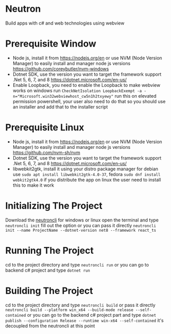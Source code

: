 ﻿# Neutron
Build apps with c# and web technologies using webview

# Prerequisite Window
- Node js, install it from https://nodejs.org/en or use NVM (Node Version Manager) to easily install and manager node js versions https://github.com/coreybutler/nvm-windows
- Dotnet SDK, use the version you want to target the framework support .Net 5, 6, 7, and 8 https://dotnet.microsoft.com/en-us/
- Enable Loopback, you need to enable the Loopback to make webview works on windows run `CheckNetIsolation LoopbackExempt -a -n="Microsoft.win32webviewhost_cw5n1h2txyewy"` run this on elevated permission powershell, your user also need to do that so you should use an installer and add that to the installer script 

# Prerequisite Linux
- Node js, install it from https://nodejs.org/en or use NVM (Node Version Manager) to easily install and manager node js versions https://github.com/nvm-sh/nvm
- Dotnet SDK, use the version you want to target the framework support .Net 5, 6, 7, and 8 https://dotnet.microsoft.com/en-us/
- libwebkit2gtk, install it using your distro package manager for debian use `sudo apt install libwebkit2gtk-4.0-37`, fedora `sudo dnf install webkit2gtk4.0` if you distribute the app on linux the user need to install this to make it work

# Initializing The Project
Download the [neutroncli](https://github.com/annasajkh/Neutron/releases) for windows or linux
open the terminal and type
```neutroncli init```
fill out the option or you can pass it directly
```neutroncli init --name ProjectName --dotnet-version net8 --framework react_ts```

# Running The Project
cd to the project directory and type `neutroncli run`
or you can go to backend c# project and type `dotnet run`

# Building The Project
cd to the project directory and type 
```neutroncli build```
or pass it directly 
```neutroncli build --platform win_x64 --build-mode release --self-contained```
or you can go to the backend c# project part and type
```dotnet publish --configuration Release --runtime win-x64 --self-contained```
it's decoupled from the neutroncli at this point